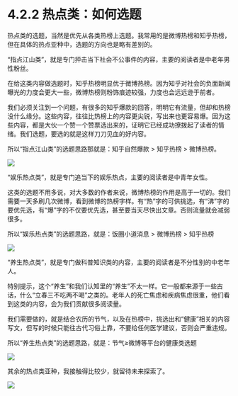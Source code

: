 # 4.2.2 热点类：如何选题

热点类的选题，当然是优先从各类热榜上选题。我常用的是微博热榜和知乎热榜，但在具体的热点亚种中，选题的方向也是略有差别的。

“指点江山类”，就是专门抨击当下社会不公事件的内容，主要的阅读者是中老年男性粉丝。

在给这类内容做选题时，知乎热榜明显优于微博热榜。因为知乎对社会的负面新闻曝光的力度会更大一些，微博热榜则粉饰痕迹较强，力度也会远远逊于前者。

我们必须关注到一个问题，有很多的知乎爆款的回答，明明它有流量，但却和热榜没什么缘分。这些内容，往往比热榜上的内容更尖锐，写出来也更容易爆。因为这些内容，都是大伙一个赞一个赞票选出来的，证明它已经成功撩拨起了读者的情绪。我们选题，要选的就是这样刀刀见血的好内容。

所以“指点江山类”的选题思路那就是：知乎自然爆款 > 知乎热榜 > 微博热榜。

![](img/133bf92a00e691faed21b939de8da5f2.png)

“娱乐热点类”，就是专门追当下的娱乐热点，主要的阅读者是中青年女性。

这类的选题不用多说，对大多数的作者来说，微博热榜的作用是高于一切的。我们需要一天多刷几次微博，看到微博的热榜字样。有“热”字的可供挑选，有“沸”字的要优先选，有“爆”字的不仅要优先选，甚至要当天尽快出文章。否则流量就会减弱很多。

所以“娱乐热点类”的选题思路，就是：饭圈小道消息 > 微博热榜 > 知乎热榜

![](img/01f3bd1afda25c2a28f77d51ba23dc2c.png)

“养生热点类”，就是专门做科普知识类的内容，主要的阅读者是不分性别的中老年人。

特别提示，这个“养生”和我们认知里的“养生”不太一样。它一般都来源于一些古话，什么“立春三不吃两不喝”之类的。老年人的死亡焦虑和疾病焦虑很重，他们看到这类的内容，会为我们贡献很多阅读量。

我们需要做的，就是结合农历的节气，以及在热榜中，挑选出和“健康”相关的内容写文，但写的时候只能往古代习俗上靠，不要给任何医学建议，否则会严重违规。

所以“养生热点类”的选题思路，就是：节气≥微博等平台的健康类选题

![](img/f351838fa82c0f2e495836ee05cd2312.png)

其余的热点类亚种，我接触得比较少，就留待未来探索了。

![](img/8b0e87a2ce7d8ff1721b0a38153bb153.png)